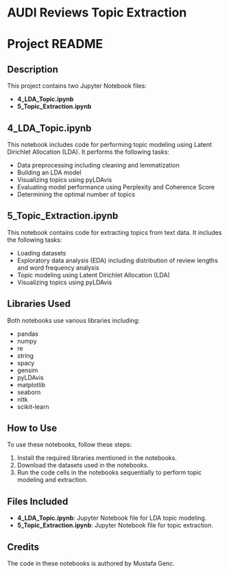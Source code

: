 # AUDI Reviews Topic Extraction

# Project README

## Description
This project contains two Jupyter Notebook files:
- **4_LDA_Topic.ipynb**
- **5_Topic_Extraction.ipynb**

## 4_LDA_Topic.ipynb
This notebook includes code for performing topic modeling using Latent Dirichlet Allocation (LDA). It performs the following tasks:
- Data preprocessing including cleaning and lemmatization
- Building an LDA model
- Visualizing topics using pyLDAvis
- Evaluating model performance using Perplexity and Coherence Score
- Determining the optimal number of topics

## 5_Topic_Extraction.ipynb
This notebook contains code for extracting topics from text data. It includes the following tasks:
- Loading datasets
- Exploratory data analysis (EDA) including distribution of review lengths and word frequency analysis
- Topic modeling using Latent Dirichlet Allocation (LDA)
- Visualizing topics using pyLDAvis

## Libraries Used
Both notebooks use various libraries including:
- pandas
- numpy
- re
- string
- spacy
- gensim
- pyLDAvis
- matplotlib
- seaborn
- nltk
- scikit-learn

## How to Use
To use these notebooks, follow these steps:
1. Install the required libraries mentioned in the notebooks.
2. Download the datasets used in the notebooks.
3. Run the code cells in the notebooks sequentially to perform topic modeling and extraction.

## Files Included
- **4_LDA_Topic.ipynb**: Jupyter Notebook file for LDA topic modeling.
- **5_Topic_Extraction.ipynb**: Jupyter Notebook file for topic extraction.

## Credits
The code in these notebooks is authored by Mustafa Genc.

